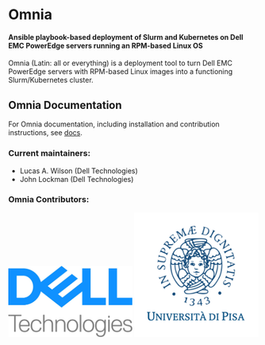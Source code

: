 # Omnia
#### Ansible playbook-based deployment of Slurm and Kubernetes on Dell EMC PowerEdge servers running an RPM-based Linux OS

Omnia (Latin: all or everything) is a deployment tool to turn Dell EMC PowerEdge servers with RPM-based Linux images into a functioning Slurm/Kubernetes cluster.

## Omnia Documentation
For Omnia documentation, including installation and contribution instructions, see [docs](docs/README.md).

### Current maintainers:
* Lucas A. Wilson (Dell Technologies)
* John Lockman (Dell Technologies)

### Omnia Contributors:
<img src="docs/images/delltech.jpg" width="250px" alt="Dell Technologies">

<img src="docs/images/pisa.png" width="250px" alt="Universita di Pisa">
